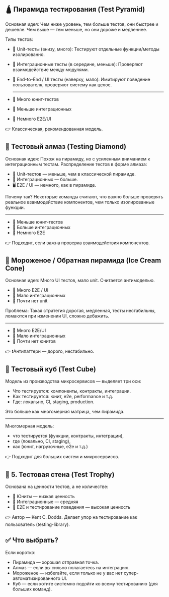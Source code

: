 ## 🛕 Пирамида тестирования (Test Pyramid)
Основная идея:
Чем ниже уровень, тем больше тестов, они быстрее и дешевле. Чем выше — тем меньше, но они дороже и медленнее.

Типы тестов:
- 🧪 Unit-тесты (внизу, много): Тестируют отдельные функции/методы изолированно.
- 🔄 Интеграционные тесты (в середине, меньше): Проверяют взаимодействие между модулями.
- 🧭 End-to-End / UI тесты (наверху, мало): Имитируют поведение пользователя, проверяют систему как целое.
  
  ------
- 🔽 Много юнит-тестов
- 🔄 Меньше интеграционных
- 🧭 Немного E2E/UI


👉 Классическая, рекомендованная модель.

## 💎 Тестовый алмаз (Testing Diamond)
Основная идея:
Похож на пирамиду, но с усиленным вниманием к интеграционным тестам. Распределение тестов в форме алмаза:

- 🧪 Unit-тестов — меньше, чем в классической пирамиде.
- 🧩 Интеграционных — больше.
- 🖥 E2E / UI — немного, как в пирамиде.

Почему так?
Некоторые команды считают, что важно больше проверять реальное взаимодействие компонентов, чем только изолированные функции.

-----
- 🧪 Меньше юнит-тестов
- 🔄 Больше интеграционных
- 🧭 Немного E2E
  
👉 Подходит, если важна проверка взаимодействия компонентов.



## 🍦 Мороженое / Обратная пирамида (Ice Cream Cone)
Основная идея:
Много UI тестов, мало unit. Считается антимоделью.

- 🧭 Много E2E / UI
- 🔄 Мало интеграционных
- 🧪 Почти нет unit

Проблема:
Такая стратегия дорогая, медленная, тесты нестабильны, ломаются при изменении UI, сложно дебажить.

----
- 🧭 Много E2E/UI
- 🔄 Мало интеграционных
- 🧪 Почти нет юнитов
  
👉 ❗️Антипаттерн — дорого, нестабильно.

## 🧊 Тестовый куб (Test Cube)
Модель из производства микросервисов — выделяет три оси:

- Что тестируется: компоненты, контракты, интеграции.
- Как тестируется: юнит, e2e, performance и т.д.
- Где: локально, CI, staging, production.
  
Это больше как многомерная матрица, чем пирамида.

----
Многомерная модель:
- что тестируется (функции, контракты, интеграции),
- где (локально, CI, staging),
- как (юнит, нагрузочные, e2e и т.д.)
  
👉 Подходит для больших систем и микросервисов.

## 🧱 5. Тестовая стена (Test Trophy)
Основана на ценности тестов, а не количестве:
- 🧪 Юниты — низкая ценность
- 🔄 Интеграционные — средняя
- 🧭 E2E и тестирование поведения — высокая ценность
  
👉 Автор — Kent C. Dodds. Делает упор на тестирование как пользователь (testing-library).

## ✅ Что выбрать?
Если коротко:

- Пирамида — хорошая отправная точка.
- Алмаз — если вы сильно полагаетесь на интеграцию.
- Мороженое — избегайте, если только не у вас нет супер-автоматизированного UI.
- Куб — если хотите системно подойти ко всему тестированию (для больших команд).






